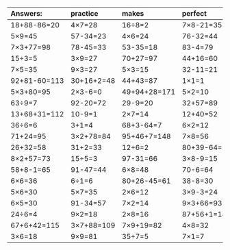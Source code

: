 | Answers: | practice | makes | perfect | ! |
| :--- | :--- | :--- | :--- | :--- |
| 18+88-86=20 | 4×7=28 | 16÷8=2 | 7×8-21=35 | 56÷8=7 | 
| 5×9=45 | 57-34=23 | 4×6=24 | 76-32=44 | 9+65=74 | 
| 7×3+77=98 | 78-45=33 | 53-35=18 | 83-4=79 | 5×4=20 | 
| 15÷3=5 | 3×9=27 | 70+27=97 | 44+16=60 | 7×4=28 | 
| 7×5=35 | 9×3=27 | 5×3=15 | 32-11=21 | 1×4=4 | 
| 92+81-60=113 | 30+16+2=48 | 44+43=87 | 1×1=1 | 3×7=21 | 
| 5×3+80=95 | 2×3-6=0 | 49+94+28=171 | 5×2=10 | 3×2-2=4 | 
| 63÷9=7 | 92-20=72 | 29-9=20 | 32+57=89 | 83-6=77 | 
| 13+68+31=112 | 10-9=1 | 2×7=14 | 12+40=52 | 32÷4=8 | 
| 36÷6=6 | 3+1=4 | 68+3-64=7 | 6×2=12 | 53+74+92=219 | 
| 71+24=95 | 3×2+78=84 | 95+46+7=148 | 7×8=56 | 38+74+57=169 | 
| 26+32=58 | 31+2=33 | 12÷6=2 | 80+39-64=55 | 7×3=21 | 
| 8×2+57=73 | 15÷5=3 | 97-31=66 | 3×8-9=15 | 3×4=12 | 
| 58+8-1=65 | 91-47=44 | 6×8=48 | 70-6=64 | 3×8=24 | 
| 6×6=36 | 6÷1=6 | 80+26-45=61 | 38-8=30 | 8×9-30=42 | 
| 5×6=30 | 5×7=35 | 2×6=12 | 3×9-3=24 | 6×9=54 | 
| 6×5=30 | 91-34=57 | 7×2=14 | 9×3+66=93 | 56-40=16 | 
| 24÷6=4 | 9×2=18 | 2×8=16 | 87+56+1=144 | 2+50+33=85 | 
| 67+6+42=115 | 3×7+88=109 | 7×9+19=82 | 4×8=32 | 45-16=29 | 
| 3×6=18 | 9×9=81 | 35÷7=5 | 7×1=7 | 91-78=13 | 
